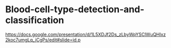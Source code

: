 # Blood-cell-type-detection-and-classification
https://docs.google.com/presentation/d/1L5XDJf2Ds_zLbyWpYSClWuQHIxz2koc7umgLq_jCgPs/edit#slide=id.p
